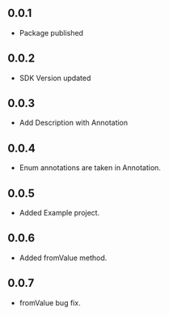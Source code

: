 ## 0.0.1

* Package published

## 0.0.2

* SDK Version updated

## 0.0.3

* Add Description with Annotation

## 0.0.4

* Enum annotations are taken in Annotation.

## 0.0.5

* Added Example project.

## 0.0.6

* Added fromValue method.

## 0.0.7

* fromValue bug fix.